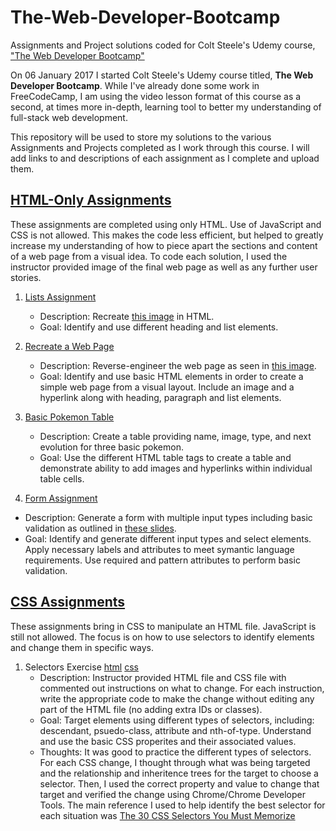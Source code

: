 # The-Web-Developer-Bootcamp
Assignments and Project solutions coded for Colt Steele's Udemy course, ["The Web Developer Bootcamp"](https://www.udemy.com/the-web-developer-bootcamp/)

On 06 January 2017 I started Colt Steele's Udemy course titled, **The Web Developer Bootcamp**.  While I've already done some work in FreeCodeCamp, I am using the video lesson format of this course as a second, at times more in-depth, learning tool to better my understanding of full-stack web development.

This repository will be used to store my solutions to the various Assignments and Projects completed as I work through this course. I will add links to and descriptions of each assignment as I complete and upload them.

## [HTML-Only Assignments](Assignments/HTML)
These assignments are completed using only HTML.  Use of JavaScript and CSS is not allowed.  This makes the code less efficient, but helped to greatly increase my understanding of how to piece apart the sections and content of a web page from a visual idea.  To code each solution, I used the instructor provided image of the final web page as well as any further user stories.

1. [Lists Assignment](Assignments/HTML/list-assignment.html)
   + Description: Recreate [this image](https://i.gyazo.com/5a50b335e2fcc5e2a3f05f554edfda82.png) in HTML. 
   + Goal: Identify and use different heading and list elements.
    
2. [Recreate a Web Page](Assignments/HTML/recreate_webpage_assignment.html)
   + Description: Reverse-engineer the web page as seen in [this image](https://i.gyazo.com/ab0c7c023751c986e6b06c547ee4737b.png).
   + Goal: Identify and use basic HTML elements in order to create a simple web page from a visual layout.  Include an image and a hyperlink along with heading, paragraph and list elements.
    
3. [Basic Pokemon Table](Assignments/HTML/pokemon_table_assignment.html)
   + Description: Create a table providing name, image, type, and next evolution for three basic pokemon.
   + Goal: Use the different HTML table tags to create a table and demonstrate ability to add images and hyperlinks within individual table cells.
   
4. [Form Assignment](Assignments/HTML/form_assignment.html)
  + Description: Generate a form with multiple input types including basic validation as outlined in [these slides](http://webdev.slides.com/coltsteele/forms-exercise-52#/).
  + Goal: Identify and generate different input types and select elements.  Apply necessary labels and attributes to meet symantic language requirements. Use required and pattern attributes to perform basic validation.
  
## [CSS Assignments](Assignments/CSS)
These assignments bring in CSS to manipulate an HTML file.  JavaScript is still not allowed. The focus is on how to use selectors to identify elements and change them in specific ways.

1. Selectors Exercise [html](Assignments/CSS/selectorsExercise.html) [css](Assignments/CSS/selectors.css)
   + Description: Instructor provided HTML file and CSS file with commented out instructions on what to change.  For each instruction, write the appropriate code to make the change without editing any part of the HTML file (no adding extra IDs or classes).
   + Goal: Target elements using different types of selectors, including: descendant, psuedo-class, attribute and nth-of-type.  Understand and use the basic CSS properites and their associated values.
   + Thoughts: It was good to practice the different types of selectors. For each CSS change, I thought through what was being targeted and the relationship and inheritence trees for the target to choose a selector.  Then, I used the correct property and value to change that target and verified the change using Chrome/Chrome Developer Tools. The main reference I used to help identify the best selector for each situation was [The 30 CSS Selectors You Must Memorize](https://code.tutsplus.com/tutorials/the-30-css-selectors-you-must-memorize--net-16048)
